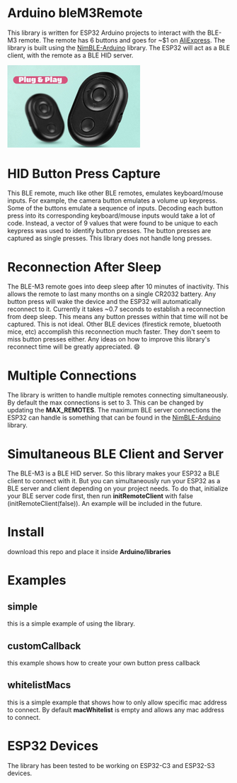 # Arduino bleM3Remote
This library is written for ESP32 Arduino projects to interact with the BLE-M3 remote. The remote has 6 buttons and goes for ~$1 on [AliExpress](https://www.aliexpress.com/item/1005005169621870.html). The library is built using the [NimBLE-Arduino](https://github.com/h2zero/NimBLE-Arduino) library. The ESP32 will act as a BLE client, with the remote as a BLE HID server.

<img src="images/blem3_remote.jpg" width="300">

# HID Button Press Capture
This BLE remote, much like other BLE remotes, emulates keyboard/mouse inputs. For example, the camera button emulates a volume up keypress. Some of the buttons emulate a sequence of inputs. Decoding each button press into its corresponding keyboard/mouse inputs would take a lot of code. Instead, a vector of 9 values that were found to be unique to each keypress was used to identify button presses. The button presses are captured as single presses. This library does not handle long presses.

# Reconnection After Sleep
The BLE-M3 remote goes into deep sleep after 10 minutes of inactivity. This allows the remote to last many months on a single CR2032 battery. Any button press will wake the device and the ESP32 will automatically reconnect to it. Currently it takes ~0.7 seconds to establish a reconnection from deep sleep. This means any button presses within that time will not be captured. This is not ideal. Other BLE devices (firestick remote, bluetooth mice, etc) accomplish this reconnection much faster. They don't seem to miss button presses either. Any ideas on how to improve this library's reconnect time will be greatly appreciated. 😄

# Multiple Connections
The library is written to handle multiple remotes connecting simultaneously. By default the max connections is set to 3. This can be changed by updating the **MAX_REMOTES**. The maximum BLE server connections the ESP32 can handle is something that can be found in the [NimBLE-Arduino](https://github.com/h2zero/NimBLE-Arduino) library.

# Simultaneous BLE Client and Server
The BLE-M3 is a BLE HID server. So this library makes your ESP32 a BLE client to connect with it. But you can simultaneously run your ESP32 as a BLE server and client depending on your project needs. To do that, initialize your BLE server code first, then run **initRemoteClient** with false (initRemoteClient(false)). An example will be included in the future.

# Install
download this repo and place it inside **Arduino/libraries**

# Examples
## simple
this is a simple example of using the library.

## customCallback
this example shows how to create your own button press callback

## whitelistMacs
this is a simple example that shows how to only allow specific mac address to connect. By default **macWhitelist** is empty and allows any mac address to connect.

# ESP32 Devices
The library has been tested to be working on ESP32-C3 and ESP32-S3 devices.